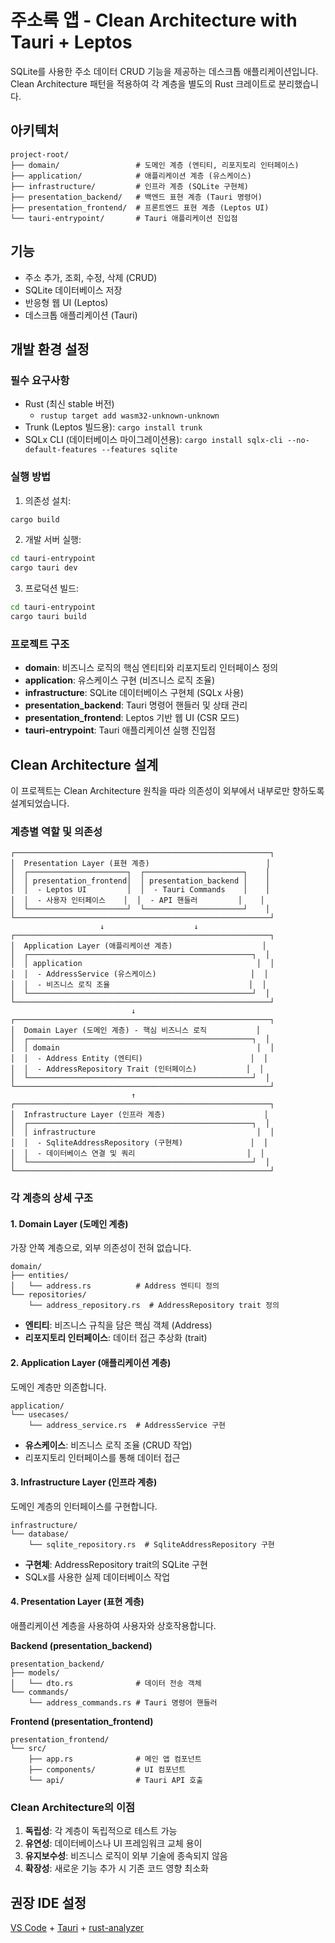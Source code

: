 # 주소록 앱 - Clean Architecture with Tauri + Leptos

SQLite를 사용한 주소 데이터 CRUD 기능을 제공하는 데스크톱 애플리케이션입니다.
Clean Architecture 패턴을 적용하여 각 계층을 별도의 Rust 크레이트로 분리했습니다.

## 아키텍처

```
project-root/
├── domain/                 # 도메인 계층 (엔티티, 리포지토리 인터페이스)
├── application/            # 애플리케이션 계층 (유스케이스)
├── infrastructure/         # 인프라 계층 (SQLite 구현체)
├── presentation_backend/   # 백엔드 표현 계층 (Tauri 명령어)
├── presentation_frontend/  # 프론트엔드 표현 계층 (Leptos UI)
└── tauri-entrypoint/       # Tauri 애플리케이션 진입점
```

## 기능

- 주소 추가, 조회, 수정, 삭제 (CRUD)
- SQLite 데이터베이스 저장
- 반응형 웹 UI (Leptos)
- 데스크톱 애플리케이션 (Tauri)

## 개발 환경 설정

### 필수 요구사항

- Rust (최신 stable 버전)
    - `rustup target add wasm32-unknown-unknown`
- Trunk (Leptos 빌드용): `cargo install trunk`
- SQLx CLI (데이터베이스 마이그레이션용): `cargo install sqlx-cli --no-default-features --features sqlite`

### 실행 방법

1. 의존성 설치:
```bash
cargo build
```

2. 개발 서버 실행:
```bash
cd tauri-entrypoint
cargo tauri dev
```

3. 프로덕션 빌드:
```bash
cd tauri-entrypoint
cargo tauri build
```

### 프로젝트 구조

- **domain**: 비즈니스 로직의 핵심 엔티티와 리포지토리 인터페이스 정의
- **application**: 유스케이스 구현 (비즈니스 로직 조율)
- **infrastructure**: SQLite 데이터베이스 구현체 (SQLx 사용)
- **presentation_backend**: Tauri 명령어 핸들러 및 상태 관리
- **presentation_frontend**: Leptos 기반 웹 UI (CSR 모드)
- **tauri-entrypoint**: Tauri 애플리케이션 실행 진입점

## Clean Architecture 설계

이 프로젝트는 Clean Architecture 원칙을 따라 의존성이 외부에서 내부로만 향하도록 설계되었습니다.

### 계층별 역할 및 의존성

```
┌─────────────────────────────────────────────────────────┐
│  Presentation Layer (표현 계층)                          │
│  ┌──────────────────────┐  ┌──────────────────────┐    │
│  │ presentation_frontend│  │ presentation_backend │    │
│  │  - Leptos UI         │  │  - Tauri Commands    │    │
│  │  - 사용자 인터페이스    │  │  - API 핸들러         │    │
│  └──────────────────────┘  └──────────────────────┘    │
└─────────────────────────────────────────────────────────┘
                    ↓                    ↓
┌─────────────────────────────────────────────────────────┐
│  Application Layer (애플리케이션 계층)                    │
│  ┌──────────────────────────────────────────────────┐  │
│  │ application                                       │  │
│  │  - AddressService (유스케이스)                     │  │
│  │  - 비즈니스 로직 조율                               │  │
│  └──────────────────────────────────────────────────┘  │
└─────────────────────────────────────────────────────────┘
                           ↓
┌─────────────────────────────────────────────────────────┐
│  Domain Layer (도메인 계층) - 핵심 비즈니스 로직           │
│  ┌──────────────────────────────────────────────────┐  │
│  │ domain                                            │  │
│  │  - Address Entity (엔티티)                        │  │
│  │  - AddressRepository Trait (인터페이스)           │  │
│  └──────────────────────────────────────────────────┘  │
└─────────────────────────────────────────────────────────┘
                           ↑
┌─────────────────────────────────────────────────────────┐
│  Infrastructure Layer (인프라 계층)                      │
│  ┌──────────────────────────────────────────────────┐  │
│  │ infrastructure                                    │  │
│  │  - SqliteAddressRepository (구현체)               │  │
│  │  - 데이터베이스 연결 및 쿼리                         │  │
│  └──────────────────────────────────────────────────┘  │
└─────────────────────────────────────────────────────────┘
```

### 각 계층의 상세 구조

#### 1. Domain Layer (도메인 계층)
가장 안쪽 계층으로, 외부 의존성이 전혀 없습니다.

```
domain/
├── entities/
│   └── address.rs          # Address 엔티티 정의
└── repositories/
    └── address_repository.rs  # AddressRepository trait 정의
```

- **엔티티**: 비즈니스 규칙을 담은 핵심 객체 (Address)
- **리포지토리 인터페이스**: 데이터 접근 추상화 (trait)

#### 2. Application Layer (애플리케이션 계층)
도메인 계층만 의존합니다.

```
application/
└── usecases/
    └── address_service.rs  # AddressService 구현
```

- **유스케이스**: 비즈니스 로직 조율 (CRUD 작업)
- 리포지토리 인터페이스를 통해 데이터 접근

#### 3. Infrastructure Layer (인프라 계층)
도메인 계층의 인터페이스를 구현합니다.

```
infrastructure/
└── database/
    └── sqlite_repository.rs  # SqliteAddressRepository 구현
```

- **구현체**: AddressRepository trait의 SQLite 구현
- SQLx를 사용한 실제 데이터베이스 작업

#### 4. Presentation Layer (표현 계층)
애플리케이션 계층을 사용하여 사용자와 상호작용합니다.

**Backend (presentation_backend)**
```
presentation_backend/
├── models/
│   └── dto.rs              # 데이터 전송 객체
└── commands/
    └── address_commands.rs # Tauri 명령어 핸들러
```

**Frontend (presentation_frontend)**
```
presentation_frontend/
└── src/
    ├── app.rs              # 메인 앱 컴포넌트
    ├── components/         # UI 컴포넌트
    └── api/                # Tauri API 호출
```

### Clean Architecture의 이점

1. **독립성**: 각 계층이 독립적으로 테스트 가능
2. **유연성**: 데이터베이스나 UI 프레임워크 교체 용이
3. **유지보수성**: 비즈니스 로직이 외부 기술에 종속되지 않음
4. **확장성**: 새로운 기능 추가 시 기존 코드 영향 최소화

## 권장 IDE 설정

[VS Code](https://code.visualstudio.com/) + [Tauri](https://marketplace.visualstudio.com/items?itemName=tauri-apps.tauri-vscode) + [rust-analyzer](https://marketplace.visualstudio.com/items?itemName=rust-lang.rust-analyzer)
